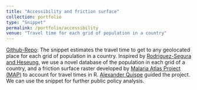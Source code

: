 ```yaml
---
title: "Accessibility and friction surface"
collection: portfolio
type: "Snippet"
permalink: /portfolio/accessibility
venue: "Travel time for each grid of population in a country"
---
```


[Github-Repo](): The snippet estimates the travel time to get to any geolocated place for each grid of population in a country. Inspired by [Rodriguez-Segura and Heseung](https://www.sciencedirect.com/science/article/pii/S2352728521000063?via%3Dihub), we use a novel database of the population in each grid of a country, and a friction surface raster developed by [Malaria Atlas Project (MAP)](https://malariaatlas.org/research-project/accessibility-to-healthcare/) to account for travel times in R. [Alexander Quispe](https://alexanderquispe.github.io/) guided the project. We can use the snippet for further public policy analysis.